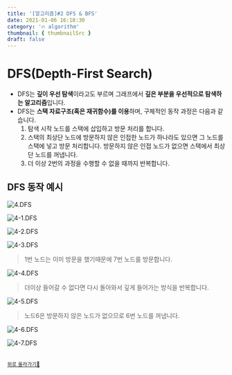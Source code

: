 ```yaml
---
title: '[알고리즘]#2 DFS & BFS'
date: 2021-01-06 16:18:30
category: '🔥 algorithm'
thumbnail: { thumbnailSrc }
draft: false
---
```


# DFS(Depth-First Search)

- DFS는 **깊이 우선 탐색**이라고도 부르며 그래프에서 **깊은 부분을 우선적으로 탐색하는 알고리즘**입니다.
- DFS는 **스택 자료구조(혹은 재귀함수)를 이용**하며, 구체적인 동작 과정은 다음과 같습니다.
  1. 탐색 시작 노드를 스택에 삽입하고 방문 처리를 합니다.
  2. 스택의 최상단 노드에 방문하지 않은 인접한 노드가 하나라도 있으면 그 노드를 스택에 넣고 방문 처리합니다. 방문하지 않은 인접 노드가 없으면 스택에서 최상단 노드를 꺼냅니다.
  3. 더 이상 2번의 과정을 수행할 수 없을 때까지 반복합니다.

## DFS 동작 예시

![4.DFS](https://user-images.githubusercontent.com/66216102/103883469-99702900-5120-11eb-810c-ac8d3be922aa.PNG)

![4-1.DFS](https://user-images.githubusercontent.com/66216102/103883501-a42abe00-5120-11eb-819b-1a8f56543de2.PNG)

![4-2.DFS](https://user-images.githubusercontent.com/66216102/103883517-a8ef7200-5120-11eb-84d6-0e6bc417c626.PNG)

![4-3.DFS](https://user-images.githubusercontent.com/66216102/103883546-b1e04380-5120-11eb-88a7-0e61888e5009.PNG)

> 1번 노드는 이미 방문을 했기때문에 7번 노드를 방문합니다.

![4-4.DFS](https://user-images.githubusercontent.com/66216102/103883575-bb69ab80-5120-11eb-9f01-28a00311e66d.PNG)

> 더이상 들어갈 수 없다면 다시 돌아와서 깊게 들어가는 방식을 반복합니다.

![4-5.DFS](https://user-images.githubusercontent.com/66216102/103883588-c15f8c80-5120-11eb-958b-e023b84acaa4.PNG)

> 노드6은 방문하지 않은 노드가 없으므로 6번 노드를 꺼냅니다.

![4-6.DFS](https://user-images.githubusercontent.com/66216102/103883601-c8869a80-5120-11eb-9495-9bdfd44e5022.PNG)

![4-7.DFS](https://user-images.githubusercontent.com/66216102/103883632-d2100280-5120-11eb-9629-6e9778ce1fe9.PNG)

<br />
<a href='#'><small class='up-button'>위로 올라가기💨</small></a>
<br />
